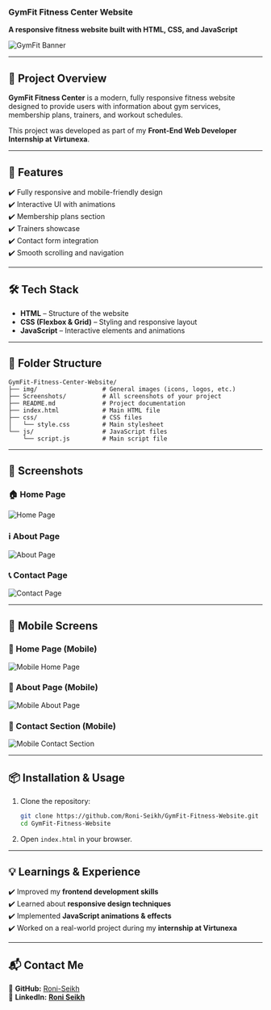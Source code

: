 ### **GymFit Fitness Center Website**  
**A responsive fitness website built with HTML, CSS, and JavaScript**  

![GymFit Banner](https://github.com/Roni-Seikh/GymFit-Fitness-Center-Website/blob/main/Screenshots/Home%20page.png)

---

## **📌 Project Overview**  
**GymFit Fitness Center** is a modern, fully responsive fitness website designed to provide users with information about gym services, membership plans, trainers, and workout schedules.  

This project was developed as part of my **Front-End Web Developer Internship at Virtunexa**.  

---

## **🎯 Features**  
✔️ Fully responsive and mobile-friendly design  
✔️ Interactive UI with animations  
✔️ Membership plans section  
✔️ Trainers showcase  
✔️ Contact form integration  
✔️ Smooth scrolling and navigation  

---

## **🛠️ Tech Stack**  
- **HTML** – Structure of the website  
- **CSS (Flexbox & Grid)** – Styling and responsive layout  
- **JavaScript** – Interactive elements and animations  

---

## **📂 Folder Structure**  
```
GymFit-Fitness-Center-Website/
├── img/                  # General images (icons, logos, etc.)
├── Screenshots/          # All screenshots of your project
├── README.md             # Project documentation
├── index.html            # Main HTML file
├── css/                  # CSS files
│   └── style.css         # Main stylesheet
└── js/                   # JavaScript files
    └── script.js         # Main script file
```
---

## 📸 Screenshots

### 🏠 Home Page  
![Home Page](https://raw.githubusercontent.com/Roni-Seikh/GymFit-Fitness-Center-Website/main/Screenshots/Home%20page.png)  

### ℹ️ About Page  
![About Page](https://raw.githubusercontent.com/Roni-Seikh/GymFit-Fitness-Center-Website/main/Screenshots/About%20Section.png)  

### 📞 Contact Page  
![Contact Page](https://raw.githubusercontent.com/Roni-Seikh/GymFit-Fitness-Center-Website/main/Screenshots/Contact1.png)  

---

## 📱 Mobile Screens  

### 📱 Home Page (Mobile)  
![Mobile Home Page](https://raw.githubusercontent.com/Roni-Seikh/GymFit-Fitness-Center-Website/main/Screenshots/Mobile%20Screen%20Home%20Page.png)  

### 📱 About Page (Mobile)  
![Mobile About Page](https://raw.githubusercontent.com/Roni-Seikh/GymFit-Fitness-Center-Website/main/Screenshots/Mobile%20Screen%20About%20Section.png)  

### 📱 Contact Section (Mobile)  
![Mobile Contact Section](https://raw.githubusercontent.com/Roni-Seikh/GymFit-Fitness-Center-Website/13f7a65d7d942b527a564c17521ad7f2d5465738/Screenshots/Mobile%20screen%20Contact%20Section.png)


---

## **📦 Installation & Usage**  
1. Clone the repository:  
   ```bash
   git clone https://github.com/Roni-Seikh/GymFit-Fitness-Website.git
   cd GymFit-Fitness-Website
   ```
2. Open `index.html` in your browser.  

---

## **💡 Learnings & Experience**  
✔️ Improved my **frontend development skills**  
✔️ Learned about **responsive design techniques**  
✔️ Implemented **JavaScript animations & effects**  
✔️ Worked on a real-world project during my **internship at Virtunexa**  

---

## **📬 Contact Me**  
📌 **GitHub:** [Roni-Seikh](https://github.com/Roni-Seikh)  
📌 **LinkedIn:** [**Roni Seikh**](https://in.linkedin.com/in/roniseikh)

